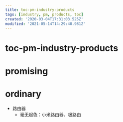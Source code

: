 ```yaml
---
title: toc-pm-industry-products
tags: [industry, pm, products, toc]
created: '2020-03-04T17:31:03.525Z'
modified: '2021-05-14T14:29:40.981Z'
---
```


# toc-pm-industry-products

# promising

# ordinary

- 路由器
  - 毫无起色：小米路由器、极路由
